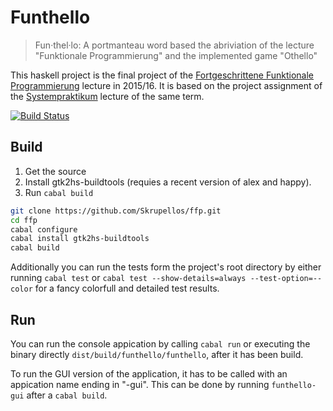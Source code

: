 Funthello
=========

> Fun‧thel‧lo: A portmanteau word based the abriviation of the lecture "Funktionale Programmierung" and the implemented game "Othello"

This haskell project is the final project of the [Fortgeschrittene Funktionale Programmierung](https://www.tcs.ifi.lmu.de/lehre/ws-2015-16/fun) lecture in 2015/16.
It is based on the project assignment of the [Systempraktikum](http://www.nm.ifi.lmu.de/teaching/Praktika/2015ws/sysprak/) lecture of the same term.

[![Build Status](https://travis-ci.org/Skrupellos/ffp.svg?branch=master)](https://travis-ci.org/Skrupellos/ffp)

## Build
1. Get the source
2. Install gtk2hs-buildtools (requies a recent version of alex and happy).
3. Run `cabal build`

``` bash
git clone https://github.com/Skrupellos/ffp.git
cd ffp
cabal configure
cabal install gtk2hs-buildtools
cabal build
```

Additionally you can run the tests form the project's root directory by either running `cabal test` or `cabal test --show-details=always --test-option=--color` for a fancy colorfull and detailed test results.

## Run
You can run the console appication by calling `cabal run` or executing the binary directly `dist/build/funthello/funthello`, after it has been build.

To run the GUI version of the application, it has to be called with an appication name ending in "-gui".
This can be done by running `funthello-gui` after a `cabal build`.
